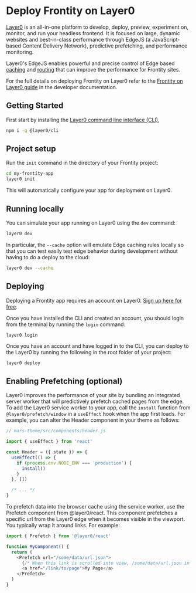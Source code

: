 # Deploy Frontity on Layer0

[Layer0](https://layer0.co) is an all-in-one platform to develop, deploy, preview, experiment on, monitor, and run your headless frontend. It is focused on large, dynamic websites and best-in-class performance through EdgeJS (a JavaScript-based Content Delivery Network), predictive prefetching, and performance monitoring.

Layer0's EdgeJS enables powerful and precise control of Edge based [caching](https://developer.layer0.co/guides/caching) and [routing](https://developer.layer0.co/guides/routing) that can improve the performance for Frontity sites.

For the full details on deploying Frontity on Layer0 refer to the [Frontity on Layer0 guide](https://developer.layer0.co/guides/frontity) in the developer documentation.

## Getting Started

First start by installing the [Layer0 command line interface \(CLI\)](https://developer.layer0.co/guides/cli),

```bash
npm i -g @layer0/cli
```

## Project setup

Run the `init` command in the directory of your Frontity project:

```bash
cd my-frontity-app
layer0 init
```

This will automatically configure your app for deployment on Layer0.

## Running locally

You can simulate your app running on Layer0 using the `dev` command:

```bash
layer0 dev
```

In particular, the `--cache` option will emulate Edge caching rules locally so that you can test easily test edge behavior during development without having to do a deploy to the cloud:

```bash
layer0 dev --cache
```

## Deploying

Deploying a Frontity app requires an account on Layer0. [Sign up here for free](https://app.layer0.co/signup).

Once you have installed the CLI and created an account, you should login from the terminal by running the `login` command:

```bash
layer0 login
```

Once you have an account and have logged in to the CLI, you can deploy to the Layer0 by running the following in the root folder of your project:

```text
layer0 deploy
```

## Enabling Prefetching \(optional\)

Layer0 improves the performance of your site by bundling an integrated server worker that will predictively prefetch cached pages from the edge. To add the Layer0 service worker to your app, call the `install` function from `@layer0/prefetch/window` in a `useEffect` hook when the app first loads. For example, you can alter the Header component in your theme as follows:

```javascript
// mars-theme/src/components/header.js

import { useEffect } from 'react'

const Header = ({ state }) => {
  useEffect(() => {
    if (process.env.NODE_ENV === 'production') {
      install()
    }
  }, [])

  /* ... */
}
```

To prefetch data into the browser cache using the service worker, use the Prefetch component from @layer0/react. This component prefetches a specific url from the Layer0 edge when it becomes visible in the viewport. You typically wrap it around links. For example:

```javascript
import { Prefetch } from '@layer0/react'

function MyComponent() {
  return (
    <Prefetch url="/some/data/url.json">
      {/* When this link is scrolled into view, /some/data/url.json in JSON will be fetched in the background and put in the browser cache */}
      <a href="/link/to/page">My Page</a>
    </Prefetch>
  )
}
```

